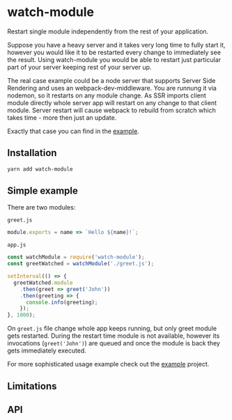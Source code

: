 # watch-module

Restart single module independently from the rest of your application.

Suppose you have a heavy server and it takes very long time to fully
start it, however you would like it to be restarted every change to
immediately see the result. Using watch-module you would be able to
restart just particular part of your server keeping rest of your server
up.

The real case example could be a node server that supports
Server Side Rendering and uses an webpack-dev-middleware. You are runnung
it via nodemon, so it restarts on any module change. As SSR
imports client module directly whole server app will restart
on any change to that client module. Server restart will cause webpack
to rebuild from scratch which takes time - more then just an update.

Exactly that case you can find in the [example](example).

## Installation

```bash
yarn add watch-module
```

## Simple example

There are two modules:

`greet.js`
```js
module.exports = name => `Hello ${name}!`;
```

`app.js`
```js
const watchModule = require('watch-module');
const greetWatched = watchModule('./greet.js');

setInterval(() => {
  greetWatched.module
    .then(greet => greet('John'))
    .then(greeting => {
      console.info(greeting);
    });
}, 1000);
```

On `greet.js` file change whole app keeps running, but only greet module
gets restarted. During the restart time module is not available, however
its invocations (`greet('John')`) are queued and once the module is back
they gets immediately executed.

For more sophisticated usage example check out the [example](example) project.

## Limitations

## API


